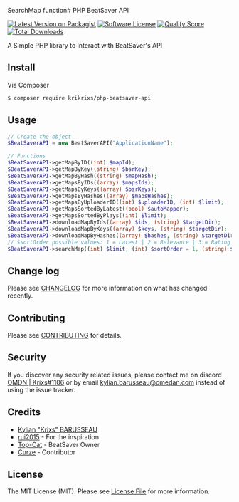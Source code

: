 SearchMap function# PHP BeatSaver API

[![Latest Version on Packagist][ico-version]][link-packagist]
[![Software License][ico-license]](LICENSE.md)
[![Quality Score][ico-code-quality]][link-code-quality]
[![Total Downloads][ico-downloads]][link-downloads]

A Simple PHP library to interact with BeatSaver's API

## Install

Via Composer

``` bash
$ composer require krikrixs/php-beatsaver-api
```

## Usage

``` php
// Create the object
$BeatSaverAPI = new BeatSaverAPI("ApplicationName");

// Functions
$BeatSaverAPI->getMapByID((int) $mapId);
$BeatSaverAPI->getMapByKey((string) $bsrKey);
$BeatSaverAPI->getMapByHash((string) $mapHash);
$BeatSaverAPI->getMapsByIDs((array) $mapsIds);
$BeatSaverAPI->getMapsByKeys((array) $bsrKeys);
$BeatSaverAPI->getMapsByHashes((array) $mapsHashes);
$BeatSaverAPI->getMapsByUploaderID((int) $uploaderID, (int) $limit);
$BeatSaverAPI->getMapsSortedByLatest((bool) $autoMapper);
$BeatSaverAPI->getMapsSortedByPlays((int) $limit);
$BeatSaverAPI->downloadMapByIds((array) $ids, (string) $targetDir);
$BeatSaverAPI->downloadMapByKeys((array) $keys, (string) $targetDir);
$BeatSaverAPI->downloadMapByHashes((array) $hashes, (string) $targetDir);
// $sortOrder possible values: 1 = Latest | 2 = Relevance | 3 = Rating
$BeatSaverAPI->searchMap((int) $limit, (int) $sortOrder = 1, (string) $mapName = null, (DateTime) $startDate = null, (DateTime) $endDate = null, (bool) $ranked = false, (bool) $automapper = false, (bool) $chroma = false, (bool) $noodle = false, (bool) $cinema = false, (bool) $fullSpread = false, (float) $minBpm = null, (float) $maxBpm = null, (float) $minNps = null, (float) $maxNps = null, (float) $minRating = null, (float) $maxRating = null, (int) $minDuration = null, (int) $maxDuration = null): ResponseMaps; 
```

## Change log

Please see [CHANGELOG](CHANGELOG.md) for more information on what has changed recently.

## Contributing

Please see [CONTRIBUTING](CONTRIBUTING.md) for details.

## Security

If you discover any security related issues, please contact me on discord [OMDN | Krixs#1106](https://discordapp.com/users/220151545486901248) or by email [kylian.barusseau@omedan.com](mailto:kylian.barusseau@omedan.com) instead of using the issue tracker.

## Credits

- [Kylian "Krixs" BARUSSEAU][link-author]
- [rui2015][link-rui] - For the inspiration
- [Top-Cat](https://github.com/Top-Cat) - BeatSaver Owner
- [Curze](https://github.com/charliemo25) - Contributor

## License

The MIT License (MIT). Please see [License File](LICENSE.md) for more information.

[ico-version]: https://img.shields.io/packagist/v/krikrixs/php-beatsaver-api.svg?style=flat-square
[ico-license]: https://img.shields.io/badge/license-MIT-brightgreen.svg?style=flat-square
[ico-travis]: https://img.shields.io/travis/krikrixs/php-beatsaver-api/master.svg?style=flat-square
[ico-scrutinizer]: https://img.shields.io/scrutinizer/coverage/g/krikrixs/php-beatsaver-api.svg?style=flat-square
[ico-code-quality]: https://img.shields.io/scrutinizer/g/krikrixs/php-beatsaver-api.svg?style=flat-square
[ico-downloads]: https://img.shields.io/packagist/dt/krikrixs/php-beatsaver-api.svg?style=flat-square

[link-packagist]: https://packagist.org/packages/krikrixs/php-beatsaver-api
[link-travis]: https://travis-ci.org/krikrixs/php-beatsaver-api
[link-scrutinizer]: https://scrutinizer-ci.com/g/krikrixs/php-beatsaver-api/code-structure
[link-code-quality]: https://scrutinizer-ci.com/g/krikrixs/php-beatsaver-api
[link-downloads]: https://packagist.org/packages/krikrixs/php-beatsaver-api
[link-author]: https://github.com/KriKrixs
[link-rui]: https://github.com/rui2015
